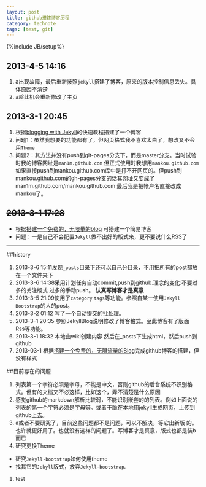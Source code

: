 ```yaml
--- 
layout: post
title: github搭建博客历程
category: technote
tags: [test, git]
--- 
```

{%include JB/setup%}
## 2013-4-5 14:16
1. a出现故障，最后重新按照`jekyll`搭建了博客，原来的版本控制信息丢失。具体原因不清楚
1. a趁此机会重新修改了主页

## 2013-3-1 20:45
1. 根据[blogging with Jekyll](http://jekyllbootstrap.com/)的快速教程搭建了一个博客
1. 问题1：虽然我想要的功能都有了，但网页格式我不喜欢太白了，想改又不会用`Theme`
1. 问题2：其方法并没有push到git-pages分支下，而是master分支。当时试验时我的博客网址是`man1m.github.com` 但正式使用时我想用`mankou.github.com` 如果直接push到mankou.github.com库中是打不开网页的。但push到mankou.github.com的gh-pages分支的话其网址又变成了man1m.github.com/mankou.github.com 最后我是把帐户名直接改成mankou了。

## <s>2013-3-1 17:28</s>
 * 根据[搭建一个免费的，无限量的blog](http://www.ruanyifeng.com/blog/2012/08/blogging_with_jekyll.html) 可搭建一个简易博客
 * 问题：一是自己不会配置`Jekyll`做不出好的版式来，更不要说什么RSS了

---

##history
1. 2013-3-6 15:11发现`_posts`目录下还可以自己分目录，不用把所有的post都放在一个文件夹下
1. 2013-3-6 14:38采用计划任务自动commit,push到github.理念的变化:不要过多的关注版式 过多的手动push。 **认真写博客才是真意**
1. 2013-3-5 21:09使用了`category` `tags`等功能。参照自某一使用`Jekyll Bootstrap`的人的post。
1. 2013-3-2 01:12 写了一个自动提交的批处理。
1. 2013-3-1 20:35 参照JekyllBlog说明修改了博客格式。至此博客有了版面 Rss等功能。
1. 2013-3-1 18:32 本地由wiki创建内容 然后在_posts下生成html，然后push到github
1. 2013-03-1 根据[搭建一个免费的，无限流量的Blog](http://www.ruanyifeng.com/blog/2012/08/blogging_with_jekyll.html)完成github博客的搭建，但没有样式 

##目前存在的问题
1. 列表第一个字符必须是字母，不能是中文，否则github的后台系统不识别格式。但有的文档又不必这样，比如这个，弄不清楚是什么原因
1. 感觉github的markdown解析比较弱，不能识别嵌套的的列表。例如上面说的列表的第一个字符必须是字母等。或者干脆在本地用jekyll生成网页，上传到github上去。
1. a或者不要研究了，目前这些问题都不是问题，可以不解决，等它出新版 的。也许就更好用了。也就没有这样的问题了。写博客才是真意，版式也都是装b而已
1. 研究更换Theme
 * 研究`Jekyll-bootstrap`如何使用theme
 * 找其它的`Jekyll`版式，放弃`Jekyll-bootstrap`.
1. test
